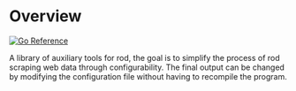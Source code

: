 
# Overview


[![Go Reference](https://pkg.go.dev/badge/github.com/rpdg/rod-helper.svg)](https://pkg.go.dev/github.com/rpdg/rod-helper)


A library of auxiliary tools for rod, the goal is to simplify the process of rod scraping web data through configurability. The final output can be changed by modifying the configuration file without having to recompile the program.


